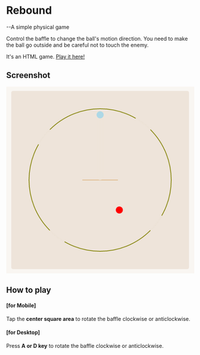 # Rebound
--A simple physical game

Control the baffle to change the ball's motion direction. You need to make the ball go outside and be careful not to touch the enemy.

It's an HTML game. <a href="https://enzeberg.github.io/rebound">Play it here!</a>

## Screenshot
<img src="./images/screenshot.png">

## How to play
#### [for Mobile]
Tap the <strong>center square area</strong> to rotate the baffle clockwise or anticlockwise.
#### [for Desktop]
Press <strong>A or D key</strong> to rotate the baffle clockwise or anticlockwise.
